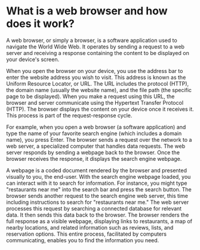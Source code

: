 # What is a web browser and how does it work?

A web browser, or simply a browser, is a software application used to navigate the World Wide Web. It operates by sending a request to a web server and receiving a response containing the content to be displayed on your device's screen.

When you open the browser on your device, you use the address bar to enter the website address you wish to visit. This address is known as the Uniform Resource Locator, or URL. The URL includes the protocol (HTTP), the domain name (usually the website name), and the file path (the specific page to be displayed). When you make a request using this URL, the browser and server communicate using the Hypertext Transfer Protocol (HTTP). The browser displays the content on your device once it receives it. This process is part of the request-response cycle.

For example, when you open a web browser (a software application) and type the name of your favorite search engine (which includes a domain name), you press Enter. The browser sends a request over the network to a web server, a specialized computer that handles data requests. The web server responds by sending a webpage back to the browser. Once the browser receives the response, it displays the search engine webpage.

A webpage is a coded document rendered by the browser and presented visually to you, the end-user. With the search engine webpage loaded, you can interact with it to search for information. For instance, you might type "restaurants near me" into the search bar and press the search button. The browser sends another request to the search engine web server, this time including instructions to search for "restaurants near me." The web server processes this request by searching a connected database for relevant data. It then sends this data back to the browser. The browser renders the full response as a visible webpage, displaying links to restaurants, a map of nearby locations, and related information such as reviews, lists, and reservation options. This entire process, facilitated by computers communicating, enables you to find the information you need.
